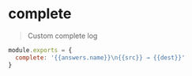 # complete

> Custom complete log

```js
module.exports = {
  complete: '{{answers.name}}\n{{src}} → {{dest}}'
}
```
